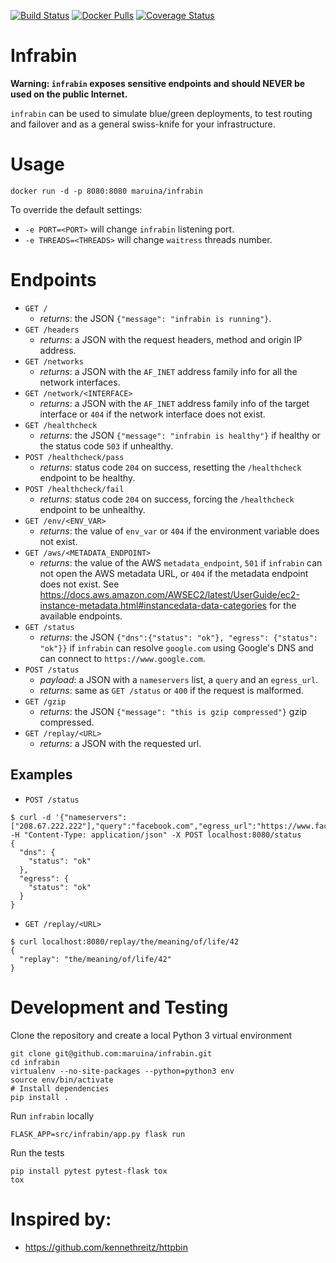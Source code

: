 [![Build Status](https://travis-ci.org/maruina/infrabin.svg?branch=master)](https://travis-ci.org/maruina/infrabin)
[![Docker Pulls](https://img.shields.io/docker/pulls/maruina/infrabin.svg)](https://hub.docker.com/r/maruina/infrabin/)
[![Coverage Status](https://coveralls.io/repos/github/maruina/infrabin/badge.svg)](https://coveralls.io/github/maruina/infrabin)
# Infrabin
**Warning: `infrabin` exposes sensitive endpoints and should NEVER be used on the public Internet.**

`infrabin` can be used to simulate blue/green deployments, to test routing and failover and as a general swiss-knife for your infrastructure.

# Usage
```
docker run -d -p 8080:8080 maruina/infrabin
```
To override the default settings:
* `-e PORT=<PORT>` will change `infrabin` listening port.
* `-e THREADS=<THREADS>` will change `waitress` threads number.

# Endpoints
* `GET /`
    * _returns_: the JSON `{"message": "infrabin is running"}`.
* `GET /headers`
    * _returns_: a JSON with the request headers, method and origin IP address.
* `GET /networks`
    * _returns_: a JSON with the `AF_INET` address family info for all the network interfaces.
* `GET /network/<INTERFACE>`
    * _returns_: a JSON with the `AF_INET` address family info of the target interface or `404` if the network interface does not exist.
* `GET /healthcheck`
    * _returns_: the JSON `{"message": "infrabin is healthy"}` if healthy or the status code `503` if unhealthy.
* `POST /healthcheck/pass`
    * _returns_: status code `204` on success, resetting the `/healthcheck` endpoint to be healthy.
* `POST /healthcheck/fail`
    * _returns_: status code `204` on success, forcing the `/healthcheck` endpoint to be unhealthy.
* `GET /env/<ENV_VAR>`
    * _returns_: the value of `env_var` or `404` if the environment variable does not exist.
* `GET /aws/<METADATA_ENDPOINT>`
    * _returns_: the value of the AWS `metadata_endpoint`, `501` if `infrabin` can not open the AWS metadata URL, or `404` if the metadata endpoint does not exist. See https://docs.aws.amazon.com/AWSEC2/latest/UserGuide/ec2-instance-metadata.html#instancedata-data-categories for the available endpoints.
* `GET /status`
    * _returns_: the JSON `{"dns":{"status": "ok"}, "egress": {"status": "ok"}}` if `infrabin` can resolve `google.com` using Google's DNS and can connect to `https://www.google.com`.
* `POST /status`
    * _payload_: a JSON with a `nameservers` list, a `query` and an `egress_url`.
    * _returns_: same as `GET /status` or `400` if the request is malformed.
* `GET /gzip`
    * _returns_: the JSON `{"message": "this is gzip compressed"}` gzip compressed.
* `GET /replay/<URL>`
    * _returns_: a JSON with the requested url.


## Examples
* `POST /status`
```
$ curl -d '{"nameservers":["208.67.222.222"],"query":"facebook.com","egress_url":"https://www.facebook.com"}' -H "Content-Type: application/json" -X POST localhost:8080/status
{
  "dns": {
    "status": "ok"
  },
  "egress": {
    "status": "ok"
  }
}
```
* `GET /replay/<URL>`
```
$ curl localhost:8080/replay/the/meaning/of/life/42
{
  "replay": "the/meaning/of/life/42"
}
```

# Development and Testing
Clone the repository and create a local Python 3 virtual environment
```
git clone git@github.com:maruina/infrabin.git
cd infrabin
virtualenv --no-site-packages --python=python3 env
source env/bin/activate
# Install dependencies
pip install .
```
Run `infrabin` locally
```
FLASK_APP=src/infrabin/app.py flask run
```
Run the tests
```
pip install pytest pytest-flask tox
tox
```

# Inspired by:
* https://github.com/kennethreitz/httpbin
